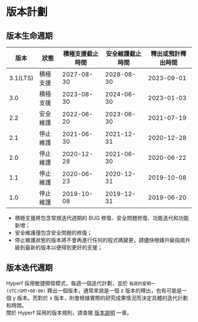 # 版本計劃

## 版本生命週期

| 版本       | 狀態   | 積極支援截止時間   | 安全維護截止時間   | 釋出或預計釋出時間  |
|----------|------|------------|------------|------------|
| 3.1(LTS) | 積極支援 | 2027-08-30 | 2028-08-30 | 2023-09-01 |
| 3.0      | 積極支援 | 2023-08-30 | 2024-06-30 | 2023-01-03 |
| 2.2      | 安全維護 | 2022-06-20 | 2023-06-30 | 2021-07-19 |
| 2.1      | 停止維護 | 2021-06-30 | 2021-12-31 | 2020-12-28 |
| 2.0      | 停止維護 | 2020-12-28 | 2021-06-30 | 2020-06-22 |
| 1.1      | 停止維護 | 2020-06-23 | 2020-12-31 | 2019-10-08 |
| 1.0      | 停止維護 | 2019-10-08 | 2019-12-31 | 2019-06-20 |

* 積極支援將包含常規迭代週期的 BUG 修復、安全問題修復、功能迭代和功能新增；
* 安全維護僅包含安全問題的修復；
* 停止維護狀態的版本將不會再進行任何的程式碼變更，請儘快根據升級指南升級到最新的版本以便得到更好的支援；


## 版本迭代週期

Hyperf 採用敏捷開發模式，每週一個迭代計劃，並於 `每週的星期一 (UTC/GMT+08:00)` 釋出一個版本，通常來說是一個 z 版本的釋出，也有可能是一個 y 版本。而對於 x 版本，則會根據實際的研究成果情況而決定具體的迭代計劃和時間。   
關於 Hyperf 採用的版本規則，請查閱 [版本說明](zh-tw/versions.md) 一章。
